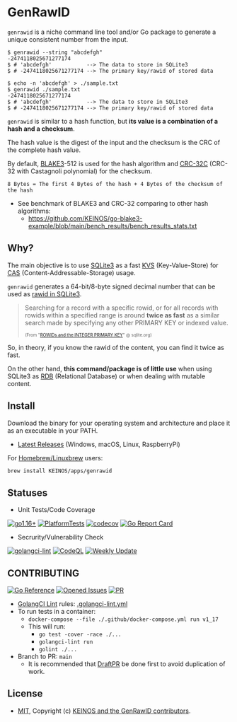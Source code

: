 # GenRawID

`genrawid` is a niche command line tool and/or Go package to generate a unique consistent number from the input.

```shellsession
$ genrawid --string "abcdefgh"
-2474118025671277174
$ # 'abcdefgh'           --> The data to store in SQLite3
$ # -2474118025671277174 --> The primary key/rawid of stored data
```

```shellsession
$ echo -n 'abcdefgh' > ./sample.txt
$ genrawid ./sample.txt
-2474118025671277174
$ # 'abcdefgh'           --> The data to store in SQLite3
$ # -2474118025671277174 --> The primary key/rawid of stored data
```

`genrawid` is similar to a hash function, but **its value is a combination of a hash and a checksum**.

The hash value is the digest of the input and the checksum is the CRC of the complete hash value.

By default, [BLAKE3](https://en.wikipedia.org/wiki/BLAKE_(hash_function)#BLAKE3)-512 is used for the hash algorithm and [CRC-32C](https://en.wikipedia.org/wiki/Cyclic_redundancy_check#Polynomial_representations_of_cyclic_redundancy_checks) (CRC-32 with Castagnoli polynomial) for the checksum.

```text
8 Bytes = The first 4 Bytes of the hash + 4 Bytes of the checksum of the hash
```

- See benchmark of BLAKE3 and CRC-32 comparing to other hash algorithms:
    - https://github.com/KEINOS/go-blake3-example/blob/main/bench_results/bench_results_stats.txt

## Why?

The main objective is to use [SQLite3](https://www.sqlite.org/) as a fast [KVS](https://en.wikipedia.org/wiki/Key%E2%80%93value_database) (Key-Value-Store) for [CAS](https://en.wikipedia.org/wiki/Content-addressable_storage) (Content-Addressable-Storage) usage.

`genrawid` generates a 64-bit/8-byte signed decimal number that can be used as [rawid in SQLite3](https://www.sqlite.org/lang_createtable.html#rowid).

> Searching for a record with a specific rowid, or for all records with rowids within a specified range is around **twice as fast** as a similar search made by specifying any other PRIMARY KEY or indexed value.
>
> <sub><sup>(From "[ROWIDs and the INTEGER PRIMARY KEY](https://www.sqlite.org/lang_createtable.html#rowid)" @ sqlite.org)</sup></sub>

So, in theory, if you know the rawid of the content, you can find it twice as fast.

On the other hand, **this command/package is of little use** when using SQLite3 as [RDB](https://en.wikipedia.org/wiki/Relational_database) (Relational Database) or when dealing with mutable content.

## Install

Download the binary for your operating system and architecture and place it as an executable in your PATH.

- [Latest Releases](https://github.com/KEINOS/go-genrawid/releases/latest) (Windows, macOS, Linux, RaspberryPi)

For [Homebrew/Linuxbrew](https://brew.sh/) users:

```bash
brew install KEINOS/apps/genrawid
```

## Statuses

- Unit Tests/Code Coverage

[![go1.16+](https://github.com/KEINOS/go-genrawid/actions/workflows/go-versions.yml/badge.svg)](https://github.com/KEINOS/go-genrawid/actions/workflows/go-versions.yml)
[![PlatformTests](https://github.com/KEINOS/go-genrawid/actions/workflows/platform-test.yml/badge.svg)](https://github.com/KEINOS/go-genrawid/actions/workflows/platform-test.yml)
[![codecov](https://codecov.io/gh/KEINOS/go-genrawid/branch/main/graph/badge.svg?token=cFoXdcwtaj)](https://codecov.io/gh/KEINOS/go-genrawid)
[![Go Report Card](https://goreportcard.com/badge/github.com/KEINOS/go-genrawid)](https://goreportcard.com/report/github.com/KEINOS/go-genrawid)

- Secrurity/Vulnerability Check

[![golangci-lint](https://github.com/KEINOS/go-genrawid/actions/workflows/golangci-lint.yml/badge.svg)](https://github.com/KEINOS/go-genrawid/actions/workflows/golangci-lint.yml)
[![CodeQL](https://github.com/KEINOS/go-genrawid/actions/workflows/codeQL-analysis.yml/badge.svg)](https://github.com/KEINOS/go-genrawid/actions/workflows/codeQL-analysis.yml)
[![Weekly Update](https://github.com/KEINOS/go-genrawid/actions/workflows/weekly-update.yml/badge.svg)](https://github.com/KEINOS/go-genrawid/actions/workflows/weekly-update.yml)

## CONTRIBUTING

[![Go Reference](https://pkg.go.dev/badge/github.com/KEINOS/go-genrawid.svg)](https://pkg.go.dev/github.com/KEINOS/go-genrawid/ "View document")
[![Opened Issues](https://img.shields.io/github/issues/KEINOS/go-genrawid?color=lightblue&logo=github)](https://github.com/KEINOS/go-genrawid/issues "opened issues")
[![PR](https://img.shields.io/github/issues-pr/KEINOS/go-genrawid?color=lightblue&logo=github)](https://github.com/KEINOS/go-genrawid/pulls "Pull Requests")

- [GolangCI Lint](https://golangci-lint.run/) rules: [.golangci-lint.yml](https://github.com/KEINOS/go-genrawid/blob/main/.golangci.yml)
- To run tests in a container:
  - `docker-compose --file ./.github/docker-compose.yml run v1_17`
  - This will run:
    - `go test -cover -race ./...`
    - `golangci-lint run`
    - `golint ./...`
- Branch to PR: `main`
  - It is recommended that [DraftPR](https://github.blog/2019-02-14-introducing-draft-pull-requests/) be done first to avoid duplication of work.

## License

- [MIT](https://github.com/KEINOS/go-genrawid/blob/main/LICENSE), Copyright (c) [KEINOS and the GenRawID contributors](https://github.com/KEINOS/go-genrawid/graphs/contributors).

